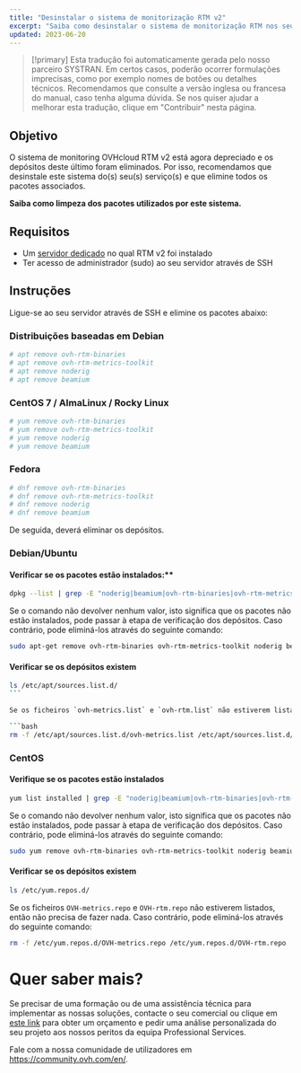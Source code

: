 ```yaml
---
title: "Desinstalar o sistema de monitorização RTM v2"
excerpt: "Saiba como desinstalar o sistema de monitorização RTM nos seus serviços"
updated: 2023-06-20
---
```


> [!primary]
> Esta tradução foi automaticamente gerada pelo nosso parceiro SYSTRAN. Em certos casos, poderão ocorrer formulações imprecisas, como por exemplo nomes de botões ou detalhes técnicos. Recomendamos que consulte a versão inglesa ou francesa do manual, caso tenha alguma dúvida. Se nos quiser ajudar a melhorar esta tradução, clique em "Contribuir" nesta página.
>

## Objetivo

O sistema de monitoring OVHcloud RTM v2 está agora depreciado e os depósitos deste último foram eliminados. Por isso, recomendamos que desinstale este sistema do(s) seu(s) serviço(s) e que elimine todos os pacotes associados.

**Saiba como  limpeza dos pacotes utilizados por este sistema.**

## Requisitos

- Um [servidor dedicado](https://www.ovhcloud.com/pt/bare-metal/) no qual RTM v2 foi instalado
- Ter acesso de administrador (sudo) ao seu servidor através de SSH

## Instruções

Ligue-se ao seu servidor através de SSH e elimine os pacotes abaixo:

### Distribuições baseadas em Debian

```bash
# apt remove ovh-rtm-binaries
# apt remove ovh-rtm-metrics-toolkit
# apt remove noderig
# apt remove beamium
```

### CentOS 7 / AlmaLinux / Rocky Linux

```bash
# yum remove ovh-rtm-binaries
# yum remove ovh-rtm-metrics-toolkit
# yum remove noderig
# yum remove beamium
```

### Fedora

```bash
# dnf remove ovh-rtm-binaries
# dnf remove ovh-rtm-metrics-toolkit
# dnf remove noderig
# dnf remove beamium
```

De seguida, deverá eliminar os depósitos.

### Debian/Ubuntu

#### Verificar se os pacotes estão instalados:**

```bash
dpkg --list | grep -E "noderig|beamium|ovh-rtm-binaries|ovh-rtm-metrics-toolkit"
```

Se o comando não devolver nenhum valor, isto significa que os pacotes não estão instalados, pode passar à etapa de verificação dos depósitos. Caso contrário, pode eliminá-los através do seguinte comando:

```bash
sudo apt-get remove ovh-rtm-binaries ovh-rtm-metrics-toolkit noderig beamium
```

#### Verificar se os depósitos existem

```bash
ls /etc/apt/sources.list.d/
``` 

Se os ficheiros `ovh-metrics.list` e `ovh-rtm.list` não estiverem listados, então não precisa de fazer nada. Caso contrário, pode eliminá-los através do seguinte comando:

```bash
rm -f /etc/apt/sources.list.d/ovh-metrics.list /etc/apt/sources.list.d/ovh-rtm.list
```

### CentOS

#### Verifique se os pacotes estão instalados

```bash
yum list installed | grep -E "noderig|beamium|ovh-rtm-binaries|ovh-rtm-metrics-toolkit"
```

Se o comando não devolver nenhum valor, isto significa que os pacotes não estão instalados, pode passar à etapa de verificação dos depósitos. Caso contrário, pode eliminá-los através do seguinte comando:

```bash
sudo yum remove ovh-rtm-binaries ovh-rtm-metrics-toolkit noderig beamium
```

#### Verificar se os depósitos existem

```bash
ls /etc/yum.repos.d/
```

Se os ficheiros `OVH-metrics.repo` e `OVH-rtm.repo` não estiverem listados, então não precisa de fazer nada. Caso contrário, pode eliminá-los através do seguinte comando: 

```bash
rm -f /etc/yum.repos.d/OVH-metrics.repo /etc/yum.repos.d/OVH-rtm.repo
```

# Quer saber mais?

Se precisar de uma formação ou de uma assistência técnica para implementar as nossas soluções, contacte o seu comercial ou clique em [este link](https://www.ovhcloud.com/pt/professional-services/) para obter um orçamento e pedir uma análise personalizada do seu projeto aos nossos peritos da equipa Professional Services.

Fale com a nossa comunidade de utilizadores em <https://community.ovh.com/en/>.
